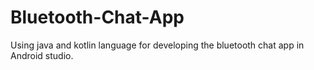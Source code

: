 # Bluetooth-Chat-App
Using java and kotlin language for developing the bluetooth chat app in Android studio.
